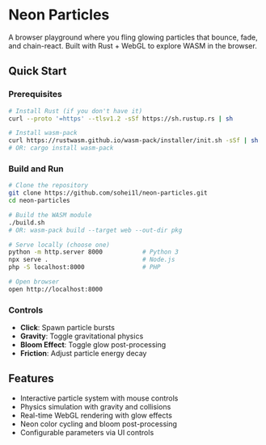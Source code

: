 # Neon Particles

A browser playground where you fling glowing particles that bounce, fade, and chain-react. Built with Rust + WebGL to explore WASM in the browser.

## Quick Start

### Prerequisites
```bash
# Install Rust (if you don't have it)
curl --proto '=https' --tlsv1.2 -sSf https://sh.rustup.rs | sh

# Install wasm-pack
curl https://rustwasm.github.io/wasm-pack/installer/init.sh -sSf | sh
# OR: cargo install wasm-pack
```

### Build and Run
```bash
# Clone the repository
git clone https://github.com/sohei1l/neon-particles.git
cd neon-particles

# Build the WASM module
./build.sh
# OR: wasm-pack build --target web --out-dir pkg

# Serve locally (choose one)
python -m http.server 8000           # Python 3
npx serve .                          # Node.js
php -S localhost:8000                # PHP

# Open browser
open http://localhost:8000
```

### Controls
- **Click**: Spawn particle bursts
- **Gravity**: Toggle gravitational physics
- **Bloom Effect**: Toggle glow post-processing
- **Friction**: Adjust particle energy decay

## Features

- Interactive particle system with mouse controls
- Physics simulation with gravity and collisions
- Real-time WebGL rendering with glow effects
- Neon color cycling and bloom post-processing
- Configurable parameters via UI controls